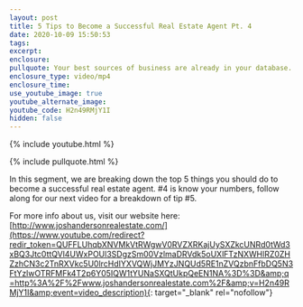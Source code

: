 ```yaml
---
layout: post
title: 5 Tips to Become a Successful Real Estate Agent Pt. 4
date: 2020-10-09 15:50:53
tags:
excerpt:
enclosure:
pullquote: Your best sources of business are already in your database.
enclosure_type: video/mp4
enclosure_time:
use_youtube_image: true
youtube_alternate_image:
youtube_code: H2n49RMjY1I
hidden: false
---
```


{% include youtube.html %}

{% include pullquote.html %}

In this segment, we are breaking down the top 5 things you should do to become a successful real estate agent. \#4 is know your numbers, follow along for our next video for a breakdown of tip \#5.

For more info about us, visit our website here: [http://www.joshandersonrealestate.com/](https://www.youtube.com/redirect?redir_token=QUFFLUhqbXNVMkVtRWgwV0RVZXRKajUySXZkcUNRd0tWd3xBQ3Jtc0ttQVl4UWxPOUl3SDgzSm00VzlmaDRVdk5oUXlFTzNXWHlRZ0ZHZzhCN3c2TnRXVkc5U0lrcHdIYXVQWjJMYzJNQUd5RE1nZVQzbnFfbDQ5N3FtYzlwOTRFMFk4T2p6Y05IQW1tYUNaSXQtUkpQeEN1NA%3D%3D&amp;q=http%3A%2F%2Fwww.joshandersonrealestate.com%2F&amp;v=H2n49RMjY1I&amp;event=video_description){: target="_blank" rel="nofollow"}